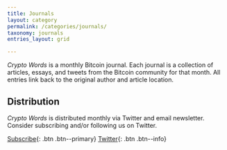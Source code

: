```yaml
---
title: Journals
layout: category
permalink: /categories/journals/
taxonomy: journals
entries_layout: grid

---
```


_Crypto Words_ is a monthly Bitcoin journal. Each journal is a collection of articles, essays, and tweets from the Bitcoin community for that month. All entries link back to the original author and article location.
## Distribution
*Crypto Words* is distributed monthly via Twitter and email newsletter. Consider subscribing and/or following us on Twitter.

[Subscribe](https://mailchi.mp/2731ce628dba/cryptowordsnewsletter){: .btn .btn--primary}
[<i class="fab fa-twitter"></i> Twitter](https://twitter.com/_cryptowords){: .btn .btn--info}